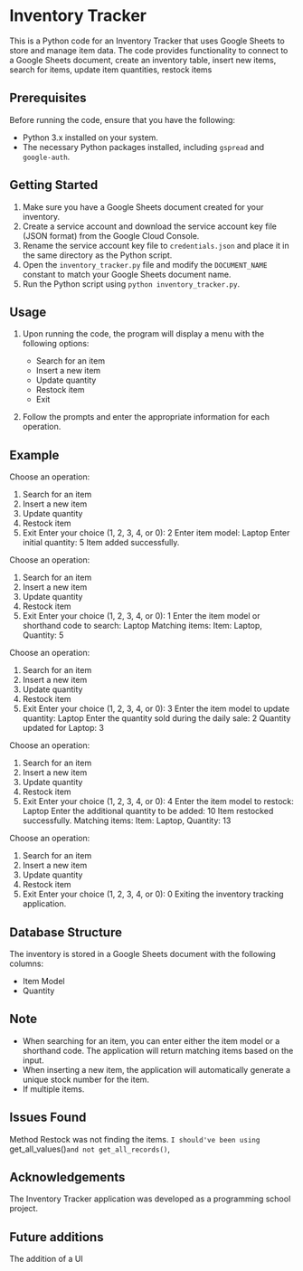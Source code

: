 
# Inventory Tracker

This is a Python code for an Inventory Tracker that uses Google Sheets to store and manage item data. The code provides functionality to connect to a Google Sheets document, create an inventory table, insert new items, search for items, update item quantities, restock items

## Prerequisites

Before running the code, ensure that you have the following:

- Python 3.x installed on your system.
- The necessary Python packages installed, including `gspread` and `google-auth`.

## Getting Started

1. Make sure you have a Google Sheets document created for your inventory.
2. Create a service account and download the service account key file (JSON format) from the Google Cloud Console.
3. Rename the service account key file to `credentials.json` and place it in the same directory as the Python script.
4. Open the `inventory_tracker.py` file and modify the `DOCUMENT_NAME` constant to match your Google Sheets document name.
5. Run the Python script using `python inventory_tracker.py`.

## Usage

1. Upon running the code, the program will display a menu with the following options:
   - Search for an item
   - Insert a new item
   - Update quantity
   - Restock item
   - Exit

2. Follow the prompts and enter the appropriate information for each operation.

## Example

Choose an operation:

1.  Search for an item
2.  Insert a new item
3.  Update quantity
4.  Restock item
5.  Exit Enter your choice (1, 2, 3, 4, or 0): 2 Enter item model: Laptop Enter initial quantity: 5 Item added successfully.

Choose an operation:

1.  Search for an item
2.  Insert a new item
3.  Update quantity
4.  Restock item
5.  Exit Enter your choice (1, 2, 3, 4, or 0): 1 Enter the item model or shorthand code to search: Laptop Matching items: Item: Laptop, Quantity: 5

Choose an operation:

1.  Search for an item
2.  Insert a new item
3.  Update quantity
4.  Restock item
5.  Exit Enter your choice (1, 2, 3, 4, or 0): 3 Enter the item model to update quantity: Laptop Enter the quantity sold during the daily sale: 2 Quantity updated for Laptop: 3

Choose an operation:

1.  Search for an item
2.  Insert a new item
3.  Update quantity
4.  Restock item
5.  Exit Enter your choice (1, 2, 3, 4, or 0): 4 Enter the item model to restock: Laptop Enter the additional quantity to be added: 10 Item restocked successfully. Matching items: Item: Laptop, Quantity: 13

Choose an operation:

1.  Search for an item
2.  Insert a new item
3.  Update quantity
4.  Restock item
5.  Exit Enter your choice (1, 2, 3, 4, or 0): 0 Exiting the inventory tracking application.


## Database Structure

The inventory is stored in a Google Sheets document with the following columns:
- Item Model
- Quantity

## Note

- When searching for an item, you can enter either the item model or a shorthand code. The application will return matching items based on the input.
- When inserting a new item, the application will automatically generate a unique stock number for the item.
- If multiple items.

## Issues Found
Method Restock was not finding the items. `I should've been using `get_all_values()`and not get_all_records()`, 


## Acknowledgements

The Inventory Tracker application was developed as a programming school project.

## Future additions

The addition of a UI